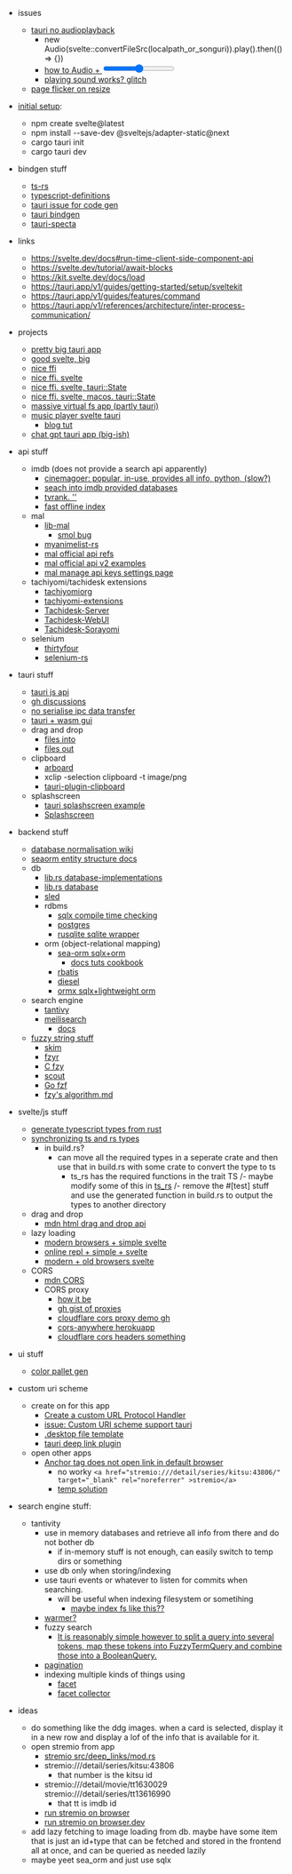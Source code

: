 

- issues
  - [tauri no audioplayback](https://github.com/tauri-apps/tauri/issues/3478)
    - new Audio(svelte::convertFileSrc(localpath_or_songuri)).play().then(() => {})
    - [how to Audio + <input type=range>](https://medium.com/@tommarren/create-a-custom-audio-progress-bar-using-javascript-51b358811abd)
    - [playing sound works? glitch](https://github.com/tauri-apps/tauri/discussions/5687)
  - [page flicker on resize](https://github.com/tauri-apps/tauri/issues/1564)


- [initial setup](https://tauri.app/v1/guides/getting-started/setup/sveltekit/):
  - npm create svelte@latest
  - npm install --save-dev @sveltejs/adapter-static@next
  - cargo tauri init
  - cargo tauri dev

- bindgen stuff
  - [ts-rs](https://crates.io/crates/ts-rs)
  - [typescript-definitions](https://crates.io/crates/typescript-definitions)
  - [tauri issue for code gen](https://github.com/tauri-apps/tauri/issues/1514)
  - [tauri bindgen](https://github.com/tauri-apps/tauri-bindgen)
  - [tauri-specta](https://github.com/oscartbeaumont/tauri-specta)

- links
  - https://svelte.dev/docs#run-time-client-side-component-api
  - https://svelte.dev/tutorial/await-blocks
  - https://kit.svelte.dev/docs/load
  - https://tauri.app/v1/guides/getting-started/setup/sveltekit
  - https://tauri.app/v1/guides/features/command
  - https://tauri.app/v1/references/architecture/inter-process-communication/

- projects
  - [pretty big tauri app](https://github.com/kkoomen/pointless)
  - [good svelte, big](https://github.com/iohzrd/identia)
  - [nice ffi](https://github.com/zhanglun/lettura)
  - [nice ffi. svelte](https://github.com/probablykasper/mr-tagger)
  - [nice ffi. svelte, tauri::State](https://github.com/probablykasper/remind-me-again)
  - [nice ffi. svelte, macos. tauri::State](https://github.com/probablykasper/time-machine-inspector)
  - [massive virtual fs app (partly tauri)](https://github.com/spacedriveapp/spacedrive)
  - [music player svelte tauri](https://github.com/basharovV/musicat)
    - [blog tut](https://vyacheslavbasharov.com/blog/building-music-player-tauri-svelte)
  - [chat gpt tauri app (big-ish)](https://github.com/lencx/ChatGPT)


- api stuff
  - imdb (does not provide a search api apparently)
    - [cinemagoer: popular, in-use, provides all info, python, (slow?)](https://github.com/cinemagoer/cinemagoer)
    - [seach into imdb provided databases](https://crates.io/crates/imdb-async)
    - [tvrank. ''](https://crates.io/crates/tvrank)
    - [fast offline index](https://docs.rs/imdb-index/latest/imdb_index/)
  - mal
    - [lib-mal](https://crates.io/crates/lib-mal)
      - [smol bug](https://github.com/AnActualEmerald/lib-mal/blob/8dac0b18535d776b861da4bee8d700e424ed1017/src/client.rs#L635)
    - [myanimelist-rs](https://crates.io/crates/myanimelist-rs)
    - [mal official api refs](https://myanimelist.net/clubs.php?cid=13727)
    - [mal official api v2 examples](https://myanimelist.net/apiconfig/references/api/v2)
    - [mal manage api keys settings page](https://myanimelist.net/apiconfig)
  - tachiyomi/tachidesk extensions
    - [tachiyomiorg](https://github.com/tachiyomiorg)
    - [tachiyomi-extensions](https://github.com/tachiyomiorg/tachiyomi-extensions)
    - [Tachidesk-Server](https://github.com/Suwayomi/Tachidesk-Server)
    - [Tachidesk-WebUI](https://github.com/Suwayomi/Tachidesk-WebUI)
    - [Tachidesk-Sorayomi](https://github.com/Suwayomi/Tachidesk-Sorayomi)
  - selenium
    - [thirtyfour](https://github.com/stevepryde/thirtyfour)
    - [selenium-rs](https://github.com/saresend/selenium-rs)

- tauri stuff
  - [tauri js api](https://tauri.app/v1/api/js/)
  - [gh discussions](https://github.com/tauri-apps/tauri/discussions)
  - [no serialise ipc data transfer](https://github.com/JonasKruckenberg/pisano/blob/main/src-tauri/src/main.rs)
  - [tauri + wasm gui](https://github.com/tauri-apps/tauri/discussions/5231)
  - drag and drop
    - [files into](https://github.com/tauri-apps/tauri/issues/2768#issuecomment-997169108)
    - [files out](https://github.com/tauri-apps/tauri/issues/2593)
  - clipboard
    - [arboard](https://docs.rs/arboard)
    - xclip -selection clipboard -t image/png <path>
    - [tauri-plugin-clipboard](https://crates.io/crates/tauri-plugin-clipboard)
  - splashscreen
    - [tauri splashscreen example](https://github.com/tauri-apps/tauri/blob/dev/examples/splashscreen/main.rs)
    - [Splashscreen](https://tauri.app/v1/guides/features/splashscreen/)

- backend stuff
  - [database normalisation wiki](https://en.wikipedia.org/wiki/Database_normalization)
  - [seaorm entity structure docs](https://www.sea-ql.org/SeaORM/docs/generate-entity/entity-structure/)
  - db
    - [lib.rs database-implementations](https://lib.rs/database-implementations)
    - [lib.rs database](https://lib.rs/database)
    - [sled](https://sled.rs/introduction.html)
    - rdbms
      - [sqlx compile time checking](https://lib.rs/crates/sqlx)
      - [postgres](https://rust-lang-nursery.github.io/rust-cookbook/database/postgres.html)
      - [rusqlite sqlite wrapper](https://lib.rs/crates/rusqlite)
    - orm (object-relational mapping)
      - [sea-orm sqlx+orm](https://github.com/SeaQL/sea-orm)
        - [docs tuts cookbook](https://www.sea-ql.org/SeaORM/docs/index/)
      - [rbatis](https://lib.rs/crates/rbatis)
      - [diesel](https://lib.rs/crates/diesel)
      - [ormx sqlx+lightweight orm](https://lib.rs/crates/ormx)
  - search engine
    - [tantivy](https://lib.rs/crates/tantivy)
    - [meilisearch](https://lib.rs/gh/meilisearch/meilisearch/meilisearch-types)
      - [docs](https://docs.meilisearch.com/learn/getting_started/quick_start.html#securing-meilisearch)
  - [fuzzy string stuff](https://lib.rs/search?q=fuzzy)
    - [skim](https://lib.rs/crates/skim)
    - [fzyr](https://crates.io/crates/fzyr)
    - [C fzy](https://github.com/jhawthorn/fzy)
    - [scout](https://crates.io/crates/scout)
    - [Go fzf](https://github.com/junegunn/fzf)
    - [fzy's algorithm.md](https://github.com/jhawthorn/fzy/blob/master/ALGORITHM.md)

- svelte/js stuff
  - [generate typescript types from rust](https://dev.to/alexeagleson/how-to-build-a-rust-cli-tool-to-generate-typescript-types-from-rust-20cm)
  - [synchronizing ts and rs types](https://imfeld.dev/writing/generating_typescript_types_from_rust)
    - in build.rs?
      - can move all the required types in a seperate crate and then use that in build.rs with some crate to convert the type to ts
        - ts_rs has the required functions in the trait TS
      /- maybe modify some of this in [ts_rs](https://github.com/Aleph-Alpha/ts-rs/blob/b4ba8b81fd8833296e99285eae7608864c52e51e/macros/src/lib.rs#L41)
        /- remove the #[test] stuff and use the generated function in build.rs to output the types to another directory
  - drag and drop
    - [mdn html drag and drop api](https://developer.mozilla.org/en-US/docs/Web/API/HTML_Drag_and_Drop_API)
  - lazy loading
    - [modern browsers + simple svelte](https://dev.to/collardeau/lazy-loading-images-in-svelte-1mk6)
    - [online repl + simple + svelte](https://svelte.dev/repl/adb8dc564044415f8ffbbd240a39d68d?version=3.44.2)
    - [modern + old browsers svelte](https://css-tricks.com/lazy-loading-images-in-svelte/)
  - CORS
    - [mdn CORS](https://developer.mozilla.org/en-US/docs/Web/HTTP/CORS)
    - CORS proxy
      - [how it be](https://httptoolkit.com/blog/cors-proxies/)
      - [gh gist of proxies](https://gist.github.com/jimmywarting/ac1be6ea0297c16c477e17f8fbe51347)
      - [cloudflare cors proxy demo gh](https://github.com/Zibri/cloudflare-cors-anywhere)
      - [cors-anywhere herokuapp](https://cors-anywhere.herokuapp.com/)
      - [cloudflare cors headers something](https://developers.cloudflare.com/workers/examples/cors-header-proxy)

- ui stuff
  - [color pallet gen](https://coolors.co/bac1b8-58a4b0-0c7c59-2b303a-d64933)

- custom uri scheme
  - create on for this app
    - [Create a custom URL Protocol Handler](https://unix.stackexchange.com/questions/497146/create-a-custom-url-protocol-handler)
    - [issue: Custom URI scheme support tauri](https://github.com/tauri-apps/tauri/issues/323)
    - [.desktop file template](https://github.com/tauri-apps/tauri/issues/5176)
    - [tauri deep link plugin](https://github.com/FabianLars/tauri-plugin-deep-link)
  - open other apps
    - [Anchor tag does not open link in default browser](https://github.com/tauri-apps/tauri/issues/4756)
      - no worky ```<a href="stremio:///detail/series/kitsu:43806/" target="_blank" rel="noreferrer" >stremio</a>```
      - [temp solution](https://github.com/tauri-apps/tauri/issues/4756#issuecomment-1200745849)

- search engine stuff:
  - tantivity
    - use in memory databases and retrieve all info from there and do not bother db
      - if in-memory stuff is not enough, can easily switch to temp dirs or something
    - use db only when storing/indexing
    - use tauri events or whatever to listen for commits when searching.
      - will be useful when indexing filesystem or sometihing
        - [maybe index fs like this??](https://github.com/quickwit-oss/tantivy/blob/6761237ec71b4e25ee4b5661e794b4755c6c5e56/examples/faceted_search.rs)
    - [warmer?](https://github.com/quickwit-oss/tantivy/blob/6761237ec71b4e25ee4b5661e794b4755c6c5e56/examples/warmer.rs)
    - fuzzy search
      - [It is reasonably simple however to split a query into several tokens, map these tokens into
        FuzzyTermQuery and combine those into a BooleanQuery.](https://github.com/quickwit-oss/tantivy/issues/947#issuecomment-734054824)
    - [pagination](https://docs.rs/tantivy/latest/tantivy/collector/struct.TopDocs.html#method.and_offset)
    - indexing multiple kinds of things using
      - [facet](https://docs.rs/tantivy/latest/tantivy/schema/struct.Facet.html)
      - [facet collector](https://docs.rs/tantivy/latest/tantivy/collector/struct.FacetCollector.html)

- ideas
  - do something like the ddg images. when a card is selected, display it in a new row and display
    a lof of the info that is available for it.
  - open stremio from app
    - [stremio src/deep_links/mod.rs](https://github.com/Stremio/stremio-core/blob/development/src/deep_links/mod.rs)
    - stremio:///detail/series/kitsu:43806
      - that number is the kitsu id
    - stremio:///detail/movie/tt1630029 stremio:///detail/series/tt13616990
      - that tt<number> is imdb id
    - [run stremio on browser](https://app.strem.io/shell-v4.4)
    - [run stremio on browser.dev](https://stremio-pwa.pages.dev/#/)
  - add lazy fetching to image loading from db. maybe have some item that is just an id+type that can be fetched and stored in
    the frontend all at once, and can be queried as needed lazily
  - maybe yeet sea_orm and just use sqlx


